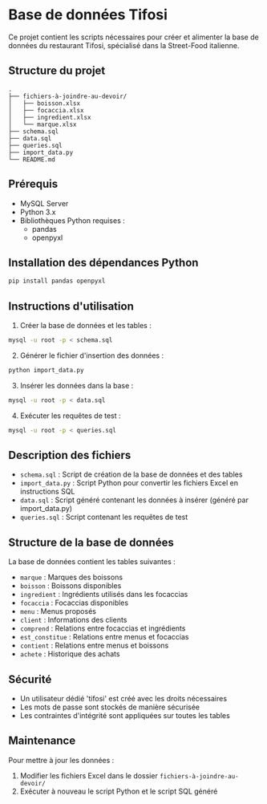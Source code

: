 # Base de données Tifosi

Ce projet contient les scripts nécessaires pour créer et alimenter la base de données du restaurant Tifosi, spécialisé dans la Street-Food italienne.

## Structure du projet

```
.
├── fichiers-à-joindre-au-devoir/
│   ├── boisson.xlsx
│   ├── focaccia.xlsx
│   ├── ingredient.xlsx
│   └── marque.xlsx
├── schema.sql
├── data.sql
├── queries.sql
├── import_data.py
└── README.md
```

## Prérequis

- MySQL Server
- Python 3.x
- Bibliothèques Python requises :
  - pandas
  - openpyxl

## Installation des dépendances Python

```bash
pip install pandas openpyxl
```

## Instructions d'utilisation

1. Créer la base de données et les tables :
```bash
mysql -u root -p < schema.sql
```

2. Générer le fichier d'insertion des données :
```bash
python import_data.py
```

3. Insérer les données dans la base :
```bash
mysql -u root -p < data.sql
```

4. Exécuter les requêtes de test :
```bash
mysql -u root -p < queries.sql
```

## Description des fichiers

- `schema.sql` : Script de création de la base de données et des tables
- `import_data.py` : Script Python pour convertir les fichiers Excel en instructions SQL
- `data.sql` : Script généré contenant les données à insérer (généré par import_data.py)
- `queries.sql` : Script contenant les requêtes de test

## Structure de la base de données

La base de données contient les tables suivantes :

- `marque` : Marques des boissons
- `boisson` : Boissons disponibles
- `ingredient` : Ingrédients utilisés dans les focaccias
- `focaccia` : Focaccias disponibles
- `menu` : Menus proposés
- `client` : Informations des clients
- `comprend` : Relations entre focaccias et ingrédients
- `est_constitue` : Relations entre menus et focaccias
- `contient` : Relations entre menus et boissons
- `achete` : Historique des achats

## Sécurité

- Un utilisateur dédié 'tifosi' est créé avec les droits nécessaires
- Les mots de passe sont stockés de manière sécurisée
- Les contraintes d'intégrité sont appliquées sur toutes les tables

## Maintenance

Pour mettre à jour les données :
1. Modifier les fichiers Excel dans le dossier `fichiers-à-joindre-au-devoir/`
2. Exécuter à nouveau le script Python et le script SQL généré 